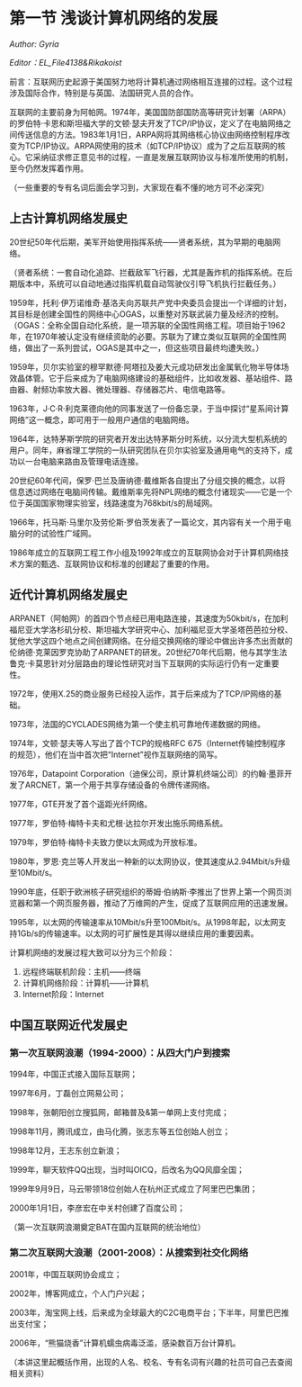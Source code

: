 # 第一节 浅谈计算机网络的发展

*Author: Gyria*

*Editor：EL_File4138&Rikakoist*

前言：互联网历史起源于美国努力地将计算机通过网络相互连接的过程。这个过程涉及国际合作，特别是与英国、法国研究人员的合作。

互联网的主要前身为阿帕网。1974年，美国国防部国防高等研究计划署（ARPA）的罗伯特·卡恩和斯坦福大学的文顿·瑟夫开发了TCP/IP协议，定义了在电脑网络之间传送信息的方法。1983年1月1日，ARPA网将其网络核心协议由网络控制程序改变为TCP/IP协议。ARPA网使用的技术（如TCP/IP协议）成为了之后互联网的核心。它采纳征求修正意见书的过程，一直是发展互联网协议与标准所使用的机制，至今仍然发挥着作用。

（一些重要的专有名词后面会学习到，大家现在看不懂的地方可不必深究）

## 上古计算机网络发展史

20世纪50年代后期，美军开始使用指挥系统——贤者系统，其为早期的电脑网络。

（贤者系统：一套自动化追踪、拦截敌军飞行器，尤其是轰炸机的指挥系统。在后期版本中，系统可以自动地通过指挥机载自动驾驶仪引导飞机执行拦截任务。）

1959年，托利·伊万诺维奇·基洛夫向苏联共产党中央委员会提出一个详细的计划，其目标是创建全国性的网络中心OGAS，以重整对苏联武装力量及经济的控制。（OGAS：全称全国自动化系统，是一项苏联的全国性网络工程。项目始于1962年，在1970年被认定没有继续资助的必要。苏联为了建立类似互联网的全国性网络，做出了一系列尝试，OGAS是其中之一，但这些项目最终均遭失败。）

1959年，贝尔实验室的穆罕默德·阿塔拉及姜大元成功研发出金属氧化物半导体场效晶体管。它于后来成为了电脑网络建设的基础组件，比如收发器、基站组件、路由器、射频功率放大器、微处理器、存储器芯片、电信电路等。

1963年，J·C·R·利克莱德向他的同事发送了一份备忘录，于当中探讨“星系间计算网络”这一概念，即可用于一般用户通信的电脑网络。

1964年，达特茅斯学院的研究者开发出达特茅斯分时系统，以分流大型机系统的用户。同年，麻省理工学院的一队研究团队在贝尔实验室及通用电气的支持下，成功以一台电脑来路由及管理电话连接。

20世纪60年代间，保罗·巴兰及唐纳德·戴维斯各自提出了分组交换的概念，以将信息透过网络在电脑间传输。戴维斯率先将NPL网络的概念付诸现实——它是一个位于英国国家物理实验室，线路速度为768kbit/s的局域网。

1966年，托马斯·马里尔及劳伦斯·罗伯茨发表了一篇论文，其内容有关一个用于电脑分时的试验性广域网。

1986年成立的互联网工程工作小组及1992年成立的互联网协会对于计算机网络技术方案的甄选、互联网协议和标准的创建起了重要的作用。

## 近代计算机网络发展史

ARPANET（阿帕网）的首四个节点经已用电路连接，其速度为50kbit/s，在加利福尼亚大学洛杉矶分校、斯坦福大学研究中心、加利福尼亚大学圣塔芭芭拉分校、犹他大学这四个地点之间创建网络。在分组交换网络的理论中做出许多杰出贡献的伦纳德·克莱因罗克协助了ARPANET的研发。20世纪70年代后期，他与其学生法鲁克·卡莫恩针对分层路由的理论性研究对当下互联网的实际运行仍有一定重要性。

1972年，使用X.25的商业服务已经投入运作，其于后来成为了TCP/IP网络的基础。

1973年，法国的CYCLADES网络为第一个使主机可靠地传递数据的网络。

1974年，文顿·瑟夫等人写出了首个TCP的规格RFC 675（Internet传输控制程序的规范），他们在当中首次把“Internet”视作互联网络的简写。

1976年，Datapoint Corporation（迪保公司，原计算机终端公司）的约翰·墨菲开发了ARCNET，第一个用于共享存储设备的令牌传递网络。

1977年，GTE开发了首个遥距光纤网络。

1977年，罗伯特·梅特卡夫和尤根·达拉尔开发出施乐网络系统。

1979年，罗伯特·梅特卡夫致力使以太网成为开放标准。

1980年，罗恩·克兰等人开发出一种新的以太网协议，使其速度从2.94Mbit/s升级至10Mbit/s。

1990年底，任职于欧洲核子研究组织的蒂姆·伯纳斯·李推出了世界上第一个网页浏览器和第一个网页服务器，推动了万维网的产生，促成了互联网应用的迅速发展。

1995年，以太网的传输速率从10Mbit/s升至100Mbit/s。从1998年起，以太网支持1Gb/s的传输速率。以太网的可扩展性是其得以继续应用的重要因素。

计算机网络的发展过程大致可以分为三个阶段：

1. 远程终端联机阶段：主机——终端
2. 计算机网络阶段：计算机——计算机
3. Internet阶段：Internet

## 中国互联网近代发展史

### 第一次互联网浪潮（1994-2000）：从四大门户到搜索

1994年，中国正式接入国际互联网；

1997年6月，丁磊创立网易公司；

1998年，张朝阳创立搜狐网，邮箱普及&第一单网上支付完成；

1998年11月，腾讯成立，由马化腾，张志东等五位创始人创立；

1998年12月，王志东创立新浪；

1999年，聊天软件QQ出现，当时叫OICQ，后改名为QQ风靡全国；

1999年9月9日，马云带领18位创始人在杭州正式成立了阿里巴巴集团；

2000年1月1日，李彦宏在中关村创建了百度公司；

（第一次互联网浪潮奠定BAT在国内互联网的统治地位）

### 第二次互联网大浪潮（2001-2008）：从搜索到社交化网络

2001年，中国互联网协会成立；

2002年，博客网成立，个人门户兴起；

2003年，淘宝网上线，后来成为全球最大的C2C电商平台；下半年，阿里巴巴推出支付宝；

2006年，“熊猫烧香”计算机蠕虫病毒泛滥，感染数百万台计算机。

（本讲这里起概括作用，出现的人名、校名、专有名词有兴趣的社员可自己去查阅相关资料）
